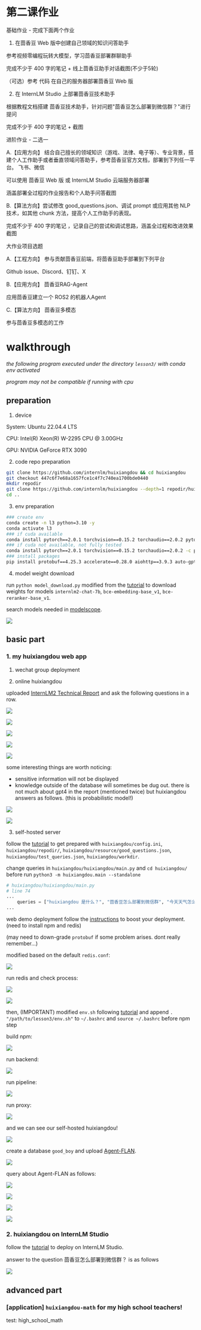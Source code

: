 # 第二课作业

基础作业 - 完成下面两个作业

1. 在茴香豆 Web 版中创建自己领域的知识问答助手

参考视频零编程玩转大模型，学习茴香豆部署群聊助手

完成不少于 400 字的笔记 + 线上茴香豆助手对话截图(不少于5轮)

（可选）参考 代码 在自己的服务器部署茴香豆 Web 版

2. 在 InternLM Studio 上部署茴香豆技术助手

根据教程文档搭建 茴香豆技术助手，针对问题"茴香豆怎么部署到微信群？"进行提问

完成不少于 400 字的笔记 + 截图

进阶作业 - 二选一

A.【应用方向】 结合自己擅长的领域知识（游戏、法律、电子等）、专业背景，搭建个人工作助手或者垂直领域问答助手，参考茴香豆官方文档，部署到下列任一平台。
飞书、微信

可以使用 茴香豆 Web 版 或 InternLM Studio 云端服务器部署

涵盖部署全过程的作业报告和个人助手问答截图

B.【算法方向】尝试修改 good_questions.json、调试 prompt 或应用其他 NLP 技术，如其他 chunk 方法，提高个人工作助手的表现。

完成不少于 400 字的笔记 ，记录自己的尝试和调试思路，涵盖全过程和改进效果截图

大作业项目选题

A.【工程方向】 参与贡献茴香豆前端，将茴香豆助手部署到下列平台

Github issue、Discord、钉钉、X

B.【应用方向】 茴香豆RAG-Agent

应用茴香豆建立一个 ROS2 的机器人Agent

C.【算法方向】 茴香豆多模态

参与茴香豆多模态的工作

# walkthrough

*the following program executed under the directory `lesson3/` with conda env activated*

*program may not be compatible if running with cpu*

## preparation

1. device

System: Ubuntu 22.04.4 LTS

CPU: Intel(R) Xeon(R) W-2295 CPU @ 3.00GHz

GPU: NVIDIA GeForce RTX 3090

2. code repo preparation

```bash
git clone https://github.com/internlm/huixiangdou && cd huixiangdou
git checkout 447c6f7e68a1657fce1c4f7c740ea1700bde0440
mkdir repodir
git clone https://github.com/internlm/huixiangdou --depth=1 repodir/huixiangdou
cd ..
```

3. env preparation

```bash
### create env
conda create -n l3 python=3.10 -y
conda activate l3
### if cuda available
conda install pytorch==2.0.1 torchvision==0.15.2 torchaudio==2.0.2 pytorch-cuda=11.7 -c pytorch -c nvidia
### if cuda not available, not fully tested
conda install pytorch==2.0.1 torchvision==0.15.2 torchaudio==2.0.2 -c pytorch
### install packages
pip install protobuf==4.25.3 accelerate==0.28.0 aiohttp==3.9.3 auto-gptq==0.7.1 bcembedding==0.1.3 beautifulsoup4==4.8.2 einops==0.7.0 faiss-gpu==1.7.2 langchain==0.1.14 loguru==0.7.2 lxml_html_clean==0.1.0 openai==1.16.1 openpyxl==3.1.2 pandas==2.2.1 pydantic==2.6.4 pymupdf==1.24.1 python-docx==1.1.0 pytoml==0.1.21 readability-lxml==0.8.1 redis==5.0.3 requests==2.31.0 scikit-learn==1.4.1.post1 sentence_transformers==2.2.2 textract==1.6.5 tiktoken==0.6.0 transformers==4.39.3 transformers_stream_generator==0.0.5 unstructured==0.11.2 modelscope==1.9.5 apscheduler==3.10.4 fastapi==0.103.0 flask==3.0.2 lark-oapi==1.2.1 passlib==1.7.4 PyJWT==2.8.0 python-multipart==0.0.9 starlette==0.27.0 tqdm==4.65.0 uvicorn==0.27.0
```

4. model weight download

run `python model_download.py` modified from the [tutorial](https://github.com/InternLM/Tutorial/blob/camp2/helloworld/hello_world.md#22-%E4%B8%8B%E8%BD%BD-internlm2-chat-18b-%E6%A8%A1%E5%9E%8B) to download weights for models `internlm2-chat-7b`, `bce-embedding-base_v1`, `bce-reranker-base_v1`.

search models needed in [modelscope](https://modelscope.cn/models).

![](images/model_download.png)

## basic part

### 1. my huixiangdou web app

1. wechat group deployment


2. online huixiangdou

uploaded [InternLM2 Technical Report](https://arxiv.org/abs/2403.17297) and ask the following questions in a row.

![](images/web1.png)

![](images/web2.png)

![](images/web3.png)

![](images/web4.png)

![](images/web5.png)

some interesting things are worth noticing:

- sensitive information will not be displayed
- knowledge outside of the database will sometimes be dug out. there is not much about gpt4 in the report (mentioned twice) but huixiangdou answers as follows. (this is probabilistic model!)

![](images/web6.png)

![](images/web7.png)

3. self-hosted server

follow the [tutorial](https://github.com/InternLM/Tutorial/blob/camp2/huixiangdou/readme.md#21-%E4%BF%AE%E6%94%B9%E9%85%8D%E7%BD%AE%E6%96%87%E4%BB%B6) to get prepared with `huixiangdou/config.ini`, `huixiangdou/repodir/`, `huixiangdou/resource/good_questions.json`, `huixiangdou/test_queries.json`, `huixiangdou/workdir`.

change queries in `huixiangdou/huixiangdou/main.py` and `cd huixiangdou/` before run `python3 -m huixiangdou.main --standalone`
```python
# huixiangdou/huixiangdou/main.py
# line 74
...
    queries = ["huixiangdou 是什么？", "茴香豆怎么部署到微信群", "今天天气怎么样？"]
...
```

web demo deployment
follow the [instructions](https://github.com/InternLM/HuixiangDou/tree/main/web) to boost your deployment. (need to install npm and redis)

(may need to down-grade `protobuf` if some problem arises. dont really remember...)

modified based on the default `redis.conf`:

![](images/redis_conf.png)

run redis and check process:

![](images/redis.png)

![](images/redis_running.png)

then, (IMPORTANT) modified `env.sh` following [tutorial](https://github.com/InternLM/HuixiangDou/tree/main/web#%E5%90%AF%E5%8A%A8) and append `. "/path/to/lesson3/env.sh"` to `~/.bashrc` and `source ~/.bashrc` before npm step

build npm:

![](images/npm.png)

run backend:

![](images/run_web.png)

run pipeline:

![](images/run_pipeline.png)

run proxy:

![](images/run_proxy.png)

and we can see our self-hosted huixiangdou!

![](images/web.png)

create a database `good_boy` and upload [Agent-FLAN](https://arxiv.org/abs/2403.12881). 

![](images/good_boy.png)

query about Agent-FLAN as follows:

![](images/agent-flan.png)

![](images/agent-flan_web.png)

![](images/agent-flan_pipeline.png)

![](images/agent-flan_proxy.png)

### 2. huixiangdou on InternLM Studio

follow the [tutorial](https://github.com/InternLM/Tutorial/blob/camp2/huixiangdou/readme.md#2-%E4%BD%BF%E7%94%A8%E8%8C%B4%E9%A6%99%E8%B1%86%E6%90%AD%E5%BB%BA-rag-%E5%8A%A9%E6%89%8B) to deploy on InternLM Studio.

answer to the question 茴香豆怎么部署到微信群？ is as follows

![](images/how_to_deploy.png)

## advanced part
### [application] `huixiangdou-math` for my high school teachers!

test: high_school_math
